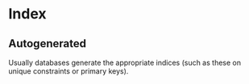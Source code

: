 # Index

## Autogenerated 
Usually databases generate the appropriate indices (such as these on unique constraints or primary keys).
